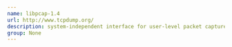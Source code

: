 ```yaml
---
name: libpcap-1.4
url: http://www.tcpdump.org/
description: system-independent interface for user-level packet capture URL : http://www.tcpdump.org/ Groups : None
group: None
---
```

